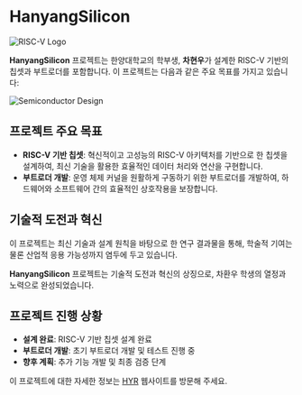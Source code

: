 # HanyangSilicon

![RISC-V Logo](https://www.google.com/url?sa=i&url=https%3A%2F%2Fcommons.wikimedia.org%2Fwiki%2FFile%3ARISC-V-logo.svg&psig=AOvVaw2KRjAum8QrToubstT9sBQa&ust=1726258188113000&source=images&cd=vfe&opi=89978449&ved=0CBQQjRxqFwoTCKDii4KbvogDFQAAAAAdAAAAABAE) <!-- Replace with actual RISC-V logo URL -->

**HanyangSilicon** 프로젝트는 한양대학교의 학부생, **차현우**가 설계한 RISC-V 기반의 칩셋과 부트로더를 포함합니다. 이 프로젝트는 다음과 같은 주요 목표를 가지고 있습니다:

![Semiconductor Design](https://www.google.com/url?sa=i&url=https%3A%2F%2Fnews.lxsemicon.com%2F3864&psig=AOvVaw06D_hCCkXNO8tqCxh68ThE&ust=1726258233847000&source=images&cd=vfe&opi=89978449&ved=0CBQQjRxqFwoTCOj24ZibvogDFQAAAAAdAAAAABAE) <!-- Replace with actual semiconductor design image URL -->

## 프로젝트 주요 목표

- **RISC-V 기반 칩셋**: 혁신적이고 고성능의 RISC-V 아키텍처를 기반으로 한 칩셋을 설계하여, 최신 기술을 활용한 효율적인 데이터 처리와 연산을 구현합니다.
- **부트로더 개발**: 운영 체제 커널을 원활하게 구동하기 위한 부트로더를 개발하여, 하드웨어와 소프트웨어 간의 효율적인 상호작용을 보장합니다.

## 기술적 도전과 혁신

이 프로젝트는 최신 기술과 설계 원칙을 바탕으로 한 연구 결과물을 통해, 학술적 기여는 물론 산업적 응용 가능성까지 염두에 두고 있습니다. 

**HanyangSilicon** 프로젝트는 기술적 도전과 혁신의 상징으로, 차환우 학생의 열정과 노력으로 완성되었습니다.

## 프로젝트 진행 상황

- **설계 완료**: RISC-V 기반 칩셋 설계 완료
- **부트로더 개발**: 초기 부트로더 개발 및 테스트 진행 중
- **향후 계획**: 추가 기능 개발 및 최종 검증 단계


이 프로젝트에 대한 자세한 정보는 [HYR](https://hyr.kr) 웹사이트를 방문해 주세요.
